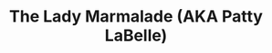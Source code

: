 ---
pid: ws10
title: The Lady Marmalade (AKA Patty LaBelle)
location_transcription: 
coordinates: "[-75.151838074659, 39.947039171199]"
zipcode: '19125'
gen_neighborhood: River Wards
neighborhood: Fishtown,Kensington
outside_phl: 
age: '42'
age_range: 40-49
instagram: 
image_file_name: ws_10.jpg
proposal_transcription: Patty Labelle performing w/ a mic in hand wearing a blazer
  outfit w/ outrageous hair :) looking 70's & fierce
topic: Person,Music,Women
topic_summary: 0, 0, 0
type: Other No Form
keywords_other: 
credit: 
image_labels: 
twitter: lizness66
facebook: 
permalink: "/monuments/ws10/"
layout: item-page
---